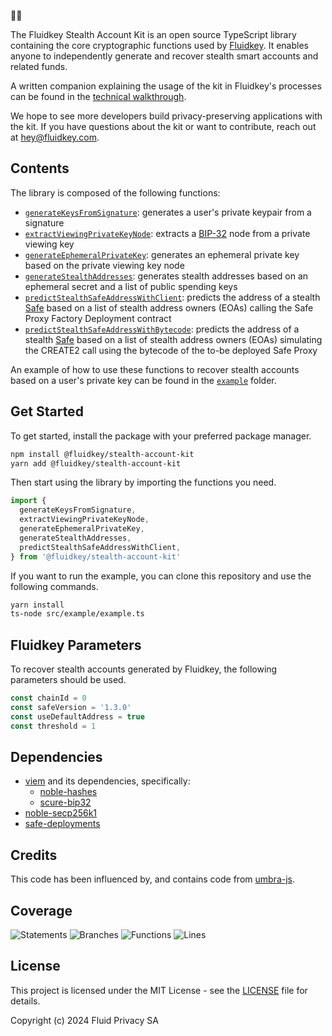 😶‍🌫️

The Fluidkey Stealth Account Kit is an open source TypeScript library containing the core cryptographic functions used by [Fluidkey](https://fluidkey.com). It enables anyone to independently generate and recover stealth smart accounts and related funds.  

A written companion explaining the usage of the kit in Fluidkey's processes can be found in the [technical walkthrough](https://docs.fluidkey.com/technical-walkthrough).

We hope to see more developers build privacy-preserving applications with the kit. If you have questions about the kit or want to contribute, reach out at hey@fluidkey.com.

Contents
--------
The library is composed of the following functions:
- [`generateKeysFromSignature`](/src/generateKeysFromSignature.ts): generates a user's private keypair from a signature
- [`extractViewingPrivateKeyNode`](/src/extractViewingPrivateKeyNode.ts): extracts a [BIP-32](https://github.com/bitcoin/bips/blob/master/bip-0032.mediawiki) node from a private viewing key
- [`generateEphemeralPrivateKey`](/src/generateEphemeralPrivateKey.ts): generates an ephemeral private key based on the private viewing key node
- [`generateStealthAddresses`](/src/generateStealthAddresses.ts): generates stealth addresses based on an ephemeral secret and a list of public spending keys
- [`predictStealthSafeAddressWithClient`](/src/predictStealthSafeAddress.ts): predicts the address of a stealth [Safe](https://safe.global/) based on a list of stealth address owners (EOAs) calling the Safe Proxy Factory Deployment contract
- [`predictStealthSafeAddressWithBytecode`](/src/predictStealthSafeAddress.ts): predicts the address of a stealth [Safe](https://safe.global/) based on a list of stealth address owners (EOAs) simulating the CREATE2 call using the bytecode of the to-be deployed Safe Proxy

An example of how to use these functions to recover stealth accounts based on a user's private key can be found in the [`example`](/src/example/example.ts) folder. 

Get Started
-----------
To get started, install the package with your preferred package manager.
  
  ```bash
  npm install @fluidkey/stealth-account-kit
  yarn add @fluidkey/stealth-account-kit
  ```

Then start using the library by importing the functions you need. 

```typescript
import { 
  generateKeysFromSignature, 
  extractViewingPrivateKeyNode,
  generateEphemeralPrivateKey,
  generateStealthAddresses,
  predictStealthSafeAddressWithClient,
} from '@fluidkey/stealth-account-kit'
```

If you want to run the example, you can clone this repository and use the following commands.

```bash
yarn install
ts-node src/example/example.ts
```

Fluidkey Parameters
-------------------

To recover stealth accounts generated by Fluidkey, the following parameters should be used.

```typescript
const chainId = 0
const safeVersion = '1.3.0'
const useDefaultAddress = true
const threshold = 1
```

Dependencies
------------
- [viem](https://github.com/wevm/viem) and its dependencies, specifically:
  - [noble-hashes](https://github.com/paulmillr/noble-hashes)
  - [scure-bip32](https://github.com/paulmillr/scure-bip32)
- [noble-secp256k1](https://github.com/paulmillr/noble-secp256k1)
- [safe-deployments](https://github.com/safe-global/safe-deployments)

Credits
-------
This code has been influenced by, and contains code from [umbra-js](https://github.com/ScopeLift/umbra-protocol).

Coverage
-------------
![Statements](https://img.shields.io/badge/statements-100%25-brightgreen.svg?style=flat)
![Branches](https://img.shields.io/badge/branches-100%25-brightgreen.svg?style=flat)
![Functions](https://img.shields.io/badge/functions-100%25-brightgreen.svg?style=flat)
![Lines](https://img.shields.io/badge/lines-100%25-brightgreen.svg?style=flat)

License
-------
This project is licensed under the MIT License - see the [LICENSE](LICENSE) file for details.

Copyright (c) 2024 Fluid Privacy SA
